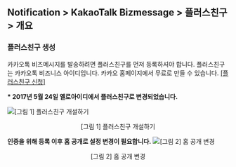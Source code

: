## Notification > KakaoTalk Bizmessage > 플러스친구 > 개요

### 플러스친구 생성
카카오톡 비즈메시지를 발송하려면 플러스친구를 먼저 등록하셔야 합니다. 플러스친구는 카카오톡 비즈니스 아이디입니다. 카카오 홈페이지에서 무료로 만들 수 있습니다. <a target="_blank" href="https://center-pf.kakao.com">[플러스친구 신청]</a>

<b>* 2017년 5월 24일 옐로아이디에서 플러스친구로 변경되었습니다.</b>

![[그림 1] 플러스친구 개설하기](http://static.toastoven.net/prod_alimtalk/img01.png)
<center>[그림 1] 플러스친구 개설하기</center>

<b>인증을 위해 등록 이후 홈 공개로 설정 변경이 필요합니다.</b>
![[그림 2] 홈 공개 변경](http://static.toastoven.net/prod_alimtalk/img02.png)
<center>[그림 2] 홈 공개 변경</center>
